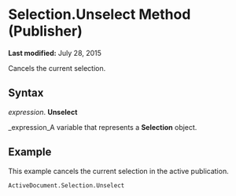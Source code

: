 
# Selection.Unselect Method (Publisher)

 **Last modified:** July 28, 2015

Cancels the current selection.

## Syntax

 _expression_. **Unselect**

 _expression_A variable that represents a  **Selection** object.


## Example

This example cancels the current selection in the active publication.


```
ActiveDocument.Selection.Unselect
```

